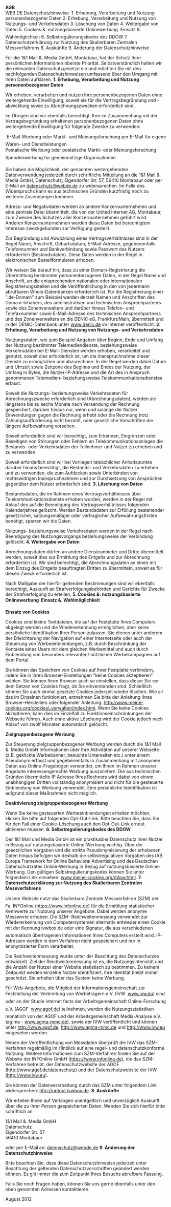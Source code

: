 **AGB**    
WEB.DE Datenschutzhinweise  1. Erhebung, Verarbeitung und Nutzung personenbezogener Daten 2. Erhebung, Verarbeitung und Nutzung von Nutzungs- und Verkehrsdaten 3. Löschung von Daten 4. Weitergabe von Daten 5. Cookies &. nutzungsbasierte Onlinewerbung  Einsatz &. Wahlmöglichkeit 6. Selbstregulierungskodex des DDOW 7. Datenschutzerklärung zur Nutzung des Skalierbaren Zentralen Messverfahrens 8. Auskünfte 9. Änderung der Datenschutzhinweise  
  
Für die 1&1 Mail &. Media GmbH, Montabaur, hat der Schutz Ihrer persönlichen Informationen oberste Priorität. Selbstverständlich halten wir die relevanten Datenschutzgesetze ein und möchten Sie mit den nachfolgenden Datenschutzhinweisen umfassend über den Umgang mit Ihren Daten aufklären. **1\. Erhebung, Verarbeitung und Nutzung personenbezogener Daten**  
  
Wir erheben, verarbeiten und nutzen Ihre personenbezogenen Daten ohne weitergehende Einwilligung, soweit sie für die Vertragsbegründung und -abwicklung sowie zu Abrechnungszwecken erforderlich sind.  
  
Im Übrigen sind wir ebenfalls berechtigt, Ihre im Zusammenhang mit der Vertragsbegründung erhaltenen personenbezogenen Daten ohne weitergehende Einwilligung für folgende Zwecke zu verwenden:  
  
 E-Mail-Werbung oder Markt- und Meinungsforschung per E-Mail für eigene Waren- und Dienstleistungen  
 Postalische Werbung oder postalische Markt- oder Meinungsforschung  
 Spendenwerbung für gemeinnützige Organisationen  
  
Sie haben die Möglichkeit, der genannten weitergehenden Datenverwendung jederzeit durch schriftliche Mitteilung an die 1&1 Mail &. Media GmbH, Datenschutz, Elgendorfer Str. 57, 56410 Montabaur oder per E-Mail an datenschutz@webde.de zu widersprechen. Im Falle des Widerspruchs kann es aus technischen Gründen kurzfristig noch zu weiteren Zusendungen kommen.  
  
Adress- und Negativdaten werden an andere Konzernunternehmen und eine zentrale Datei übermittelt, die von der United Internet AG, Montabaur, zum Zwecke des Schutzes aller Konzernunternehmen geführt wird. Anderen Konzernunternehmen werden diese Daten bei berechtigtem Interesse zweckgebunden zur Verfügung gestellt.  
  
Zur Begründung und Abwicklung eines Vertragsverhältnisses sind in der Regel Name, Anschrift, Geburtsdatum, E-Mail-Adresse, gegebenenfalls Telefonnummer und Bankverbindung sowie Passwort des Nutzers erforderlich (Bestandsdaten). Diese Daten werden in der Regel in elektronischen Bestellformularen erhoben.  
  
Wir weisen Sie darauf hin, dass zu einer Domain-Registrierung die Übermittlung bestimmter personenbezogener Daten, in der Regel Name und Anschrift, an die entsprechenden nationalen oder internationalen Registrierungsstellen und die Veröffentlichung in den von jedermann abrufbaren Whois-Datenbanken erforderlich ist. Für die Registrierung einer ".de-Domain" zum Beispiel werden derzeit Namen und Anschriften des Domain-Inhabers, des administrativen und technischen Ansprechpartners sowie des Zonenverwalters und darüber hinaus Telefon- und Telefaxnummer sowie E-Mail-Adresse des technischen Ansprechpartners und des Zonenverwalters an die DENIC eG, Frankfurt/Main, übermittelt und in der DENIC-Datenbank unter www.denic.de im Internet veröffentlicht. **2\. Erhebung, Verarbeitung und Nutzung von Nutzungs- und Verkehrsdaten**  
  
Nutzungsdaten, wie zum Beispiel Angaben über Beginn, Ende und Umfang der Nutzung bestimmter Telemediendienste, beziehungsweise Verkehrsdaten bei E-Mail-Diensten werden erhoben, verarbeitet und genutzt, soweit dies erforderlich ist, um die Inanspruchnahme dieser Dienste zu ermöglichen und abzurechnen. In der Regel werden dabei Datum und Uhrzeit sowie Zeitzone des Beginns und Endes der Nutzung, der Umfang in Bytes, die Nutzer-IP-Adresse und die Art des in Anspruch genommenen Telemedien- beziehungsweise Telekommunikationsdienstes erfasst.  
  
Soweit die Nutzungs- beziehungsweise Verkehrsdaten für Abrechnungszwecke erforderlich sind (Abrechnungsdaten), werden sie längstens bis zu sechs Monate nach Versendung der Rechnung gespeichert, darüber hinaus nur, wenn und solange der Nutzer Einwendungen gegen die Rechnung erhebt oder die Rechnung trotz Zahlungsaufforderung nicht bezahlt, oder gesetzliche Vorschriften die längere Aufbewahrung vorsehen.  
  
Soweit erforderlich sind wir berechtigt, zum Erkennen, Eingrenzen oder Beseitigen von Störungen oder Fehlern an Telekommunikationsanlagen die Bestands- oder Verkehrsdaten der Teilnehmer und Nutzer zu erheben und zu verwenden.  
  
Soweit erforderlich sind wir bei Vorliegen tatsächlicher Anhaltspunkte darüber hinaus berechtigt, die Bestands- und Verkehrsdaten zu erheben und zu verwenden, die zum Aufdecken sowie Unterbinden von rechtswidrigen Inanspruchnahmen und zur Durchsetzung von Ansprüchen gegenüber dem Nutzer erforderlich sind. **3\. Löschung von Daten**  
  
Bestandsdaten, die im Rahmen eines Vertragsverhältnisses über Telekommunikationsdienste erhoben wurden, werden in der Regel mit Ablauf des auf die Beendigung des Vertragsverhältnisses folgenden Kalenderjahres gelöscht. Werden Bestandsdaten zur Erfüllung bestehender gesetzlicher, satzungsmäßiger oder vertraglicher Aufbewahrungsfristen benötigt, sperren wir die Daten.  
  
Nutzungs- beziehungsweise Verkehrsdaten werden in der Regel nach Beendigung des Nutzungsvorgangs beziehungsweise der Verbindung gelöscht. **4\. Weitergabe von Daten**  
  
Abrechnungsdaten dürfen an andere Diensteanbieter und Dritte übermittelt werden, soweit dies zur Ermittlung des Entgelts und zur Abrechnung erforderlich ist. Wir sind berechtigt, die Abrechnungsdaten an einen mit dem Einzug des Entgelts beauftragten Dritten zu übermitteln, soweit es für diesen Zweck erforderlich ist.  
  
Nach Maßgabe der hierfür geltenden Bestimmungen sind wir ebenfalls berechtigt, Auskunft an Strafverfolgungsbehörden und Gerichte für Zwecke der Strafverfolgung zu erteilen. **5\. Cookies &. nutzungsbasierte Onlinewerbung  Einsatz &. Wahlmöglichkeit**  
  
**Einsatz von Cookies**  
  
Cookies sind kleine Textdateien, die auf der Festplatte Ihres Computers abgelegt werden und die Wiedererkennung ermöglichen, aber keine persönliche Identifikation Ihrer Person zulassen. Sie dienen unter anderem der Erleichterung der Navigation auf einer Internetseite oder auch der Steuerung von Werbeeinblendungen, z.B. durch Beschränkung der Kontakte eines Users mit dem gleichen Werbemittel und auch durch Einblendung von besonders relevanten/ nützlichen Werbekampagnen auf dem Portal.  
  
Sie können das Speichern von Cookies auf Ihrer Festplatte verhindern, indem Sie in Ihren Browser-Einstellungen "keine Cookies akzeptieren" wählen. Sie können Ihren Browser auch so einstellen, dass dieser Sie vor dem Setzen von Cookies fragt, ob Sie einverstanden sind. Schließlich können Sie auch einmal gesetzte Cookies jederzeit wieder löschen. Wie all das im Einzelnen funktioniert, entnehmen Sie bitte der Anleitung Ihres Browser-Herstellers oder folgender Anleitung: http://www.meine-cookies.org/cookies\_verwalten/index.html. Wenn Sie keine Cookies akzeptieren, kann dies im Einzelfall zu Funktionseinschränkungen der Webseite führen. Auch ohne aktive Löschung wird der Cookie jedoch nach Ablauf von zwölf Monaten automatisch gelöscht.  
  
**Zielgruppenbezogene Werbung**  
  
Zur Steuerung zielgruppenbezogener Werbung werden durch die 1&1 Mail &. Media GmbH Informationen über Ihre Aktivitäten auf unserer Webseite (z.B. geklickte Werbebanner, besuchte Unterseiten etc.) unter einem Pseudonym erfasst und gegebenenfalls in Zusammenhang mit anonymen Daten aus Online-Fragebögen verwendet, um Ihnen im Rahmen unserer Angebote interessengerechte Werbung auszuliefern. Die aus technischen Gründen übermittelte IP Adresse Ihres Rechners wird dabei von einem unabhängigen Dritten vollständig anonymisiert und nicht für die gesteuerte Einblendung von Werbung verwendet. Eine persönliche Identifikation ist aufgrund dieser Maßnahmen nicht möglich.  
  
**Deaktivierung zielgruppenbezogener Werbung**  
  
Wenn Sie keine gesteuerten Werbeeinblendungen erhalten möchten, klicken Sie bitte auf folgenden Opt-Out-Link. Bitte beachten Sie, dass Sie für den Fall einer Cookie-Löschung auch den Opt-Out-Link erneut aktivieren müssen. **6\. Selbstregulierungskodex des DDOW**  
  
Der 1&1 Mail und Media GmbH ist ein praktikabler Datenschutz ihrer Nutzer in Bezug auf nutzungsbasierte Online-Werbung wichtig. Über die gesetzlichen Vorgaben und die strikte Pseudonymisierung der erhobenen Daten hinaus befolgen wir deshalb die selbstregulativen Vorgaben des IAB Europe Framework for Online Behavioral Advertising und des Deutschen Datenschutzrates Online-Werbung in Bezug auf nutzungsbasierte Online-Werbung. Den gültigen Selbstregulierungskodex können Sie unter folgendem Link einsehen: www.meine-cookies.org/ddow.html. **7\. Datenschutzerklärung zur Nutzung des Skalierbaren Zentralen Messverfahrens**  
  
Unsere Website nutzt das Skalierbare Zentrale Messverfahren (SZM) der Fa. INFOnline (https://www.infonline.de) für die Ermittlung statistischer Kennwerte zur Nutzung unserer Angebote. Dabei werden anonyme Messwerte erhoben. Die SZM- Reichweitenmessung verwendet zur Wiedererkennung von Computersystemen alternativ entweder einen Cookie mit der Kennung ivwbox.de oder eine Signatur, die aus verschiedenen automatisch übertragenen Informationen Ihres Computers erstellt wird. IP-Adressen werden in dem Verfahren nicht gespeichert und nur in anonymisierter Form verarbeitet.  
  
Die Reichweitenmessung wurde unter der Beachtung des Datenschutzes entwickelt. Ziel der Reichweitenmessung ist es, die Nutzungsintensität und die Anzahl der Nutzer einer Website statistisch zu bestimmen. Zu keinem Zeitpunkt werden einzelne Nutzer identifiziert. Ihre Identität bleibt immer geschützt. Sie erhalten über das System keine Werbung.  
  
Für Web-Angebote, die Mitglied der Informationsgemeinschaft zur Feststellung der Verbreitung von Werbeträgern e.V. (IVW  www.ivw.eu) sind oder an der Studie internet facts der Arbeitsgemeinschaft Online-Forschung e.V. (AGOF  www.agof.de) teilnehmen, werden die Nutzungsstatistiken monatlich von der AGOF und der Arbeitsgemeinschaft Media-Analyse e.V. (ag.ma - www.agma-mmc.de), sowie der IVW veröffentlicht und können unter http://www.agof.de, http://www.agma-mmc.de und http://www.ivw.eu eingesehen werden.  
  
Neben der Veröffentlichung von Messdaten überprüft die IVW das SZM-Verfahren regelmäßig im Hinblick auf eine regel- und datenschutzkonforme Nutzung. Weitere Informationen zum SZM-Verfahren finden Sie auf der Website der INFOnline GmbH (https://www.infonline.de), die das SZM-Verfahren betreibt, der Datenschutzwebsite der AGOF (http://www.agof.de/datenschutz) und der Datenschutzwebsite der IVW (http://www.ivw.eu).  
  
Sie können der Datenverarbeitung durch das SZM unter folgendem Link widersprechen: http://optout.ivwbox.de. **8\. Auskünfte**  
  
Wir erteilen Ihnen auf Verlangen unentgeltlich und unverzüglich Auskunft über die zu Ihrer Person gespeicherten Daten. Wenden Sie sich hierfür bitte schriftlich an  
  
1&1 Mail &. Media GmbH  
Datenschutz  
Elgendorfer Str. 57  
56410 Montabaur  
  
oder per E-Mail an: datenschutz@webde.de **9\. Änderung der Datenschutzhinweise**  
  
Bitte beachten Sie, dass diese Datenschutzhinweise jederzeit unter Beachtung der geltenden Datenschutzvorschriften geändert werden können. Es gilt immer die zum Zeitpunkt Ihres Besuchs abrufbare Fassung.  
  
Falls Sie noch Fragen haben, können Sie uns gerne ebenfalls unter den oben genannten Adressen kontaktieren.  
  
August 2012